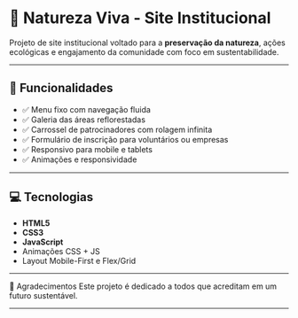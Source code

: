 # 🌿 Natureza Viva - Site Institucional

Projeto de site institucional voltado para a **preservação da natureza**, ações ecológicas e engajamento da comunidade com foco em sustentabilidade.

---

## 🧩 Funcionalidades

- ✅ Menu fixo com navegação fluida
- ✅ Galeria  das áreas reflorestadas
- ✅ Carrossel de patrocinadores com rolagem infinita
- ✅ Formulário de inscrição para voluntários ou empresas
- ✅ Responsivo para mobile e tablets
- ✅ Animações e responsividade

---

## 💻 Tecnologias

- **HTML5**
- **CSS3**
- **JavaScript**
- Animações CSS + JS
- Layout Mobile-First e Flex/Grid
---

🙌 Agradecimentos
Este projeto é dedicado a todos que acreditam em um futuro sustentável.

---